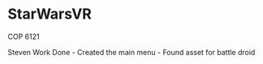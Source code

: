 # StarWarsVR
COP 6121

Steven Work Done 
    - Created the main menu
    - Found asset for battle droid
    
